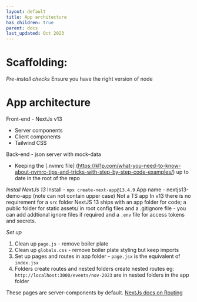 ```yaml
---
layout: default
title: App architecture
has_children: true
parent: docs
last_updated: Oct 2023
---
```


# Scaffolding:

_Pre-install checks_
Ensure you have the right version of node


# App architecture

Front-end - NextJs v13
- Server components
- Client components
- Tailwind CSS

Back-end - json server with mock-data

- Keeping the [.nvmrc file] (https://kl1p.com/what-you-need-to-know-about-nvmrc-tips-and-tricks-with-step-by-step-code-examples/) up to date in the root of the repo

_Install NextJs 13_
Install - `npx create-next-app@13.4.9`
App name - nextjs13-demo-app (note can not contain upper case)
Not a TS app
In v13 there is no requirement for a `src` folder
NextJS 13 ships with an app folder for code; a public folder for static assets/ in root config files and a .gitignore file - you can add addtional ignore files if required and a `.env` file for access tokens and secrets.

_Set up_
1) Clean up `page.js` - remove boiler plate
2) Clean up `globals.css` - remove boiler plate styling but keep imports
3) Set up pages and routes in app folder - `page.jsx` is the equivalent of `index.jsx`
4) Folders create routes and nested folders create nested routes eg: `http://localhost:3000/events/nov-2023` are in nested folders in the app folder

These pages are server-components by default.
[NextJs docs on Routing](https://nextjs.org/docs/app/building-your-application/routing)
